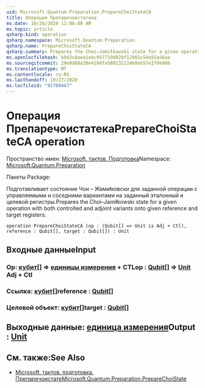 ```yaml
---
uid: Microsoft.Quantum.Preparation.PrepareChoiStateCA
title: Операция Препаречоистатека
ms.date: 10/26/2020 12:00:00 AM
ms.topic: article
qsharp.kind: operation
qsharp.namespace: Microsoft.Quantum.Preparation
qsharp.name: PrepareChoiStateCA
qsharp.summary: Prepares the Choi–Jamiłkowski state for a given operation with both controlled and adjoint variants onto given reference and target registers.
ms.openlocfilehash: b9d2cdaea1ebc957719d92bf12901c54a55a56aa
ms.sourcegitcommit: 29e0d88a30e4166fa580132124b0eb57e1f0e986
ms.translationtype: MT
ms.contentlocale: ru-RU
ms.lasthandoff: 10/27/2020
ms.locfileid: "92709447"
---
```

# <a name="preparechoistateca-operation"></a><span data-ttu-id="ea837-102">Операция Препаречоистатека</span><span class="sxs-lookup"><span data-stu-id="ea837-102">PrepareChoiStateCA operation</span></span>

<span data-ttu-id="ea837-103">Пространство имен: [Microsoft. тактов. Подготовка](xref:Microsoft.Quantum.Preparation)</span><span class="sxs-lookup"><span data-stu-id="ea837-103">Namespace: [Microsoft.Quantum.Preparation](xref:Microsoft.Quantum.Preparation)</span></span>

<span data-ttu-id="ea837-104">Пакеты [](https://nuget.org/packages/)</span><span class="sxs-lookup"><span data-stu-id="ea837-104">Package: [](https://nuget.org/packages/)</span></span>


<span data-ttu-id="ea837-105">Подготавливает состояние Чои – Жамиłковски для заданной операции с управляемыми и соседними вариантами на заданный эталонный и целевой регистры.</span><span class="sxs-lookup"><span data-stu-id="ea837-105">Prepares the Choi–Jamiłkowski state for a given operation with both controlled and adjoint variants onto given reference and target registers.</span></span>

```qsharp
operation PrepareChoiStateCA (op : (Qubit[] => Unit is Adj + Ctl), reference : Qubit[], target : Qubit[]) : Unit
```


## <a name="input"></a><span data-ttu-id="ea837-106">Входные данные</span><span class="sxs-lookup"><span data-stu-id="ea837-106">Input</span></span>

### <a name="op--qubit--unit-adj--ctl"></a><span data-ttu-id="ea837-107">Op: [кубит](xref:microsoft.quantum.lang-ref.qubit)[] => [единицы измерения](xref:microsoft.quantum.lang-ref.unit) + CTL</span><span class="sxs-lookup"><span data-stu-id="ea837-107">op : [Qubit](xref:microsoft.quantum.lang-ref.qubit)[] => [Unit](xref:microsoft.quantum.lang-ref.unit) Adj + Ctl</span></span>




### <a name="reference--qubit"></a><span data-ttu-id="ea837-108">Ссылка: [кубит](xref:microsoft.quantum.lang-ref.qubit)[]</span><span class="sxs-lookup"><span data-stu-id="ea837-108">reference : [Qubit](xref:microsoft.quantum.lang-ref.qubit)[]</span></span>




### <a name="target--qubit"></a><span data-ttu-id="ea837-109">Целевой объект: [кубит](xref:microsoft.quantum.lang-ref.qubit)[]</span><span class="sxs-lookup"><span data-stu-id="ea837-109">target : [Qubit](xref:microsoft.quantum.lang-ref.qubit)[]</span></span>





## <a name="output--unit"></a><span data-ttu-id="ea837-110">Выходные данные: [единица измерения](xref:microsoft.quantum.lang-ref.unit)</span><span class="sxs-lookup"><span data-stu-id="ea837-110">Output : [Unit](xref:microsoft.quantum.lang-ref.unit)</span></span>



## <a name="see-also"></a><span data-ttu-id="ea837-111">См. также:</span><span class="sxs-lookup"><span data-stu-id="ea837-111">See Also</span></span>

- [<span data-ttu-id="ea837-112">Microsoft. тактов. подготовка. Препаречоистате</span><span class="sxs-lookup"><span data-stu-id="ea837-112">Microsoft.Quantum.Preparation.PrepareChoiState</span></span>](xref:Microsoft.Quantum.Preparation.PrepareChoiState)